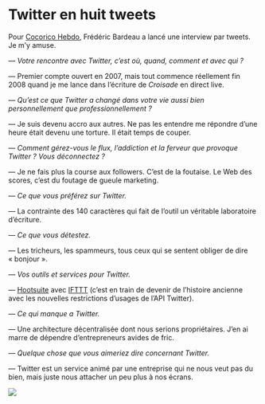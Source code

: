 # Twitter en huit tweets

Pour [Cocorico Hebdo](http://cocorico-hebdo.tumblr.com/), Frédéric Bardeau a lancé une interview par tweets. Je m’y amuse.<span id="more-28597"></span>

*— Votre rencontre avec Twitter, c’est où, quand, comment et avec qui ?*

— Premier compte ouvert en 2007, mais tout commence réellement fin 2008 quand je me lance dans l’écriture de *Croisade* en direct live.

*— Qu’est ce que Twitter a changé dans votre vie aussi bien personnellement que professionnellement ?*

— Je suis devenu accro aux autres. Ne pas les entendre me répondre d’une heure était devenu une torture. Il était temps de couper.

*— Comment gérez-vous le flux, l’addiction et la ferveur que provoque Twitter ? Vous déconnectez ?*

— Je ne fais plus la course aux followers. C’est de la foutaise. Le Web des scores, c’est du foutage de gueule marketing.

*— Ce que vous préférez sur Twitter.*

— La contrainte des 140 caractères qui fait de l’outil un véritable laboratoire d’écriture.

*— Ce que vous détestez.*

— Les tricheurs, les spammeurs, tous ceux qui se sentent obliger de dire « bonjour ».

*— Vos outils et services pour Twitter.*

— [Hootsuite](http://hootsuite.com) avec [IFTTT](https://ifttt.com) (c’est en train de devenir de l’histoire ancienne avec les nouvelles restrictions d’usages de l’API Twitter).

*— Ce qui manque a Twitter.*

— Une architecture décentralisée dont nous serions propriétaires. J’en ai marre de dépendre d’entrepreneurs avides de fric.

*— Quelque chose que vous aimeriez dire concernant Twitter.*

— Twitter est un service animé par une entreprise qui ne nous veut pas du bien, mais juste nous attacher un peu plus à nos écrans.

![](https://tcrouzet.com/images_tc/2012/09/ifttt.png)